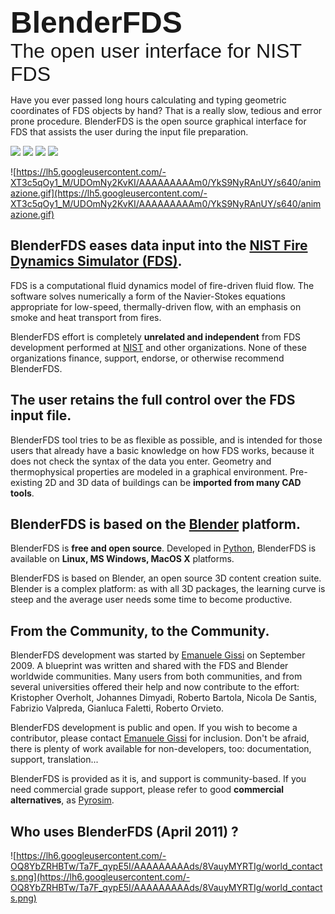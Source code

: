 <font face='calibri,helvetica,arial,sans-serif' size='12'>
<b>BlenderFDS</b>
</font>
<br />
<font face='calibri,helvetica,arial,sans-serif' size='6'>
The open user interface for NIST FDS<br>
</font>

Have you ever passed long hours calculating and typing geometric coordinates of
FDS objects by hand? That is a really slow, tedious and error prone procedure.
BlenderFDS is the open source graphical interface for FDS that assists the user
during the input file preparation.

[![](http://blenderfds.googlecode.com/svn/wiki/images/button/download.png)](http://code.google.com/p/blenderfds/wiki/Setup_Download)
[![](http://blenderfds.googlecode.com/svn/wiki/images/button/documentation.png)](http://code.google.com/p/blenderfds/wiki/Wiki_Home)
[![](http://blenderfds.googlecode.com/svn/wiki/images/button/group.png)](http://groups.google.com/group/blenderfds)
[![](http://blenderfds.googlecode.com/svn/wiki/images/button/tracker.png)](http://code.google.com/p/blenderfds/issues/list)

![https://lh5.googleusercontent.com/-XT3c5qOy1_M/UDOmNy2KvKI/AAAAAAAAAm0/YkS9NyRAnUY/s640/animazione.gif](https://lh5.googleusercontent.com/-XT3c5qOy1_M/UDOmNy2KvKI/AAAAAAAAAm0/YkS9NyRAnUY/s640/animazione.gif)

## BlenderFDS eases data input into the [NIST Fire Dynamics Simulator (FDS)](http://fire.nist.gov/fds/). ##

FDS is a computational fluid dynamics model of fire-driven fluid flow. The software solves numerically a form of the Navier-Stokes equations appropriate for low-speed, thermally-driven flow, with an emphasis on smoke and heat transport from fires.

BlenderFDS effort is completely **unrelated and independent** from FDS development performed at [NIST](http://www.nist.org/) and other organizations. None of these organizations finance, support, endorse, or otherwise recommend BlenderFDS.

## The user retains the full control over the FDS input file. ##

BlenderFDS tool tries to be as flexible as possible, and is intended for those users that already have a basic knowledge on how FDS works, because it does not check the syntax of the data you enter. Geometry and thermophysical properties are modeled in a graphical environment. Pre-existing 2D and 3D data of buildings can be **imported from many CAD tools**.

## BlenderFDS is based on the [Blender](http://www.blender.org) platform. ##

BlenderFDS is **free and open source**. Developed in [Python](http://www.python.org), BlenderFDS is available on **Linux, MS Windows, MacOS X** platforms.

BlenderFDS is based on Blender, an open source 3D content creation suite. Blender is a complex platform: as with all 3D packages, the learning curve is steep and the average user needs some time to become productive.

## From the Community, to the Community. ##

BlenderFDS development was started by [Emanuele Gissi](http://www.emanuelegissi.eu) on September 2009. A blueprint was written and shared with the FDS and Blender worldwide communities. Many users from both communities, and from several universities offered their help and now contribute to the effort: Kristopher Overholt, Johannes Dimyadi, Roberto Bartola, Nicola De Santis, Fabrizio Valpreda, Gianluca Faletti, Roberto Orvieto.

BlenderFDS development is public and open. If you wish to become a contributor, please contact [Emanuele Gissi](http://www.emanuelegissi.eu) for inclusion. Don't be afraid, there is plenty of work available for non-developers, too: documentation, support, translation...

BlenderFDS is provided as it is, and support is community-based. If you need commercial grade support, please refer to good **commercial alternatives**, as [Pyrosim](http://www.thunderheadeng.com/pyrosim/).

## Who uses BlenderFDS (April 2011) ? ##

![https://lh6.googleusercontent.com/-OQ8YbZRHBTw/Ta7F_qypE5I/AAAAAAAAAds/8VauyMYRTIg/world_contacts.png](https://lh6.googleusercontent.com/-OQ8YbZRHBTw/Ta7F_qypE5I/AAAAAAAAAds/8VauyMYRTIg/world_contacts.png)